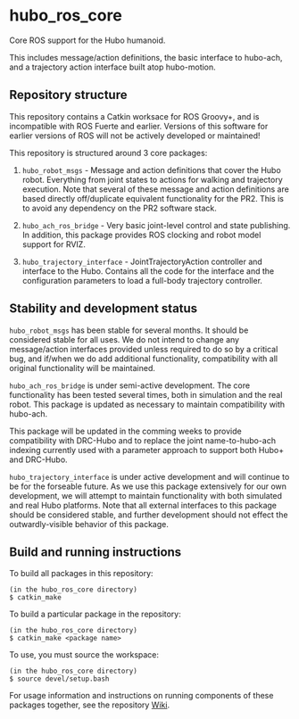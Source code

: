 hubo_ros_core
=============

Core ROS support for the Hubo humanoid.

This includes message/action definitions, the basic interface to hubo-ach, and a trajectory action interface built atop hubo-motion.

Repository structure
--------------------
This repository contains a Catkin worksace for ROS Groovy+, and is incompatible with ROS Fuerte and earlier. Versions of this software for earlier versions of ROS will not be actively developed or maintained!

This repository is structured around 3 core packages:

1.  `hubo_robot_msgs` - Message and action definitions that cover the Hubo robot. Everything from joint states to actions for walking and trajectory execution. Note that several of these message and action definitions are based directly off/duplicate equivalent functionality for the PR2. This is to avoid any dependency on the PR2 software stack.

2.  `hubo_ach_ros_bridge` - Very basic joint-level control and state publishing. In addition, this package provides ROS clocking and robot model support for RVIZ.

3.  `hubo_trajectory_interface` - JointTrajectoryAction controller and interface to the Hubo. Contains all the code for the interface and the configuration parameters to load a full-body trajectory controller.

Stability and development status
--------------------------------
`hubo_robot_msgs` has been stable for several months. It should be considered stable for all uses. We do not intend to change any message/action interfaces provided unless required to do so by a critical bug, and if/when we do add additional functionality, compatibility with all original functionality will be maintained.

`hubo_ach_ros_bridge` is under semi-active development. The core functionality has been tested several times, both in simulation and the real robot. This package is updated as necessary to maintain compatibility with hubo-ach.

This package will be updated in the comming weeks to provide compatibility with DRC-Hubo and to replace the joint name-to-hubo-ach indexing currently used with a parameter approach to support both Hubo+ and DRC-Hubo.

`hubo_trajectory_interface` is under active development and will continue to be for the forseable future. As we use this package extensively for our own development, we will attempt to maintain functionality with both simulated and real Hubo platforms. Note that all external interfaces to this package should be considered stable, and further development should not effect the outwardly-visible behavior of this package.

Build and running instructions
------------------------------
To build all packages in this repository:

```
(in the hubo_ros_core directory)
$ catkin_make
```
To build a particular package in the repository:

```
(in the hubo_ros_core directory)
$ catkin_make <package name>
```
To use, you must source the workspace:

```
(in the hubo_ros_core directory)
$ source devel/setup.bash
```

For usage information and instructions on running components of these packages together, see the repository [Wiki](https://github.com/WPI-ARC/hubo_ros_core/wiki).
